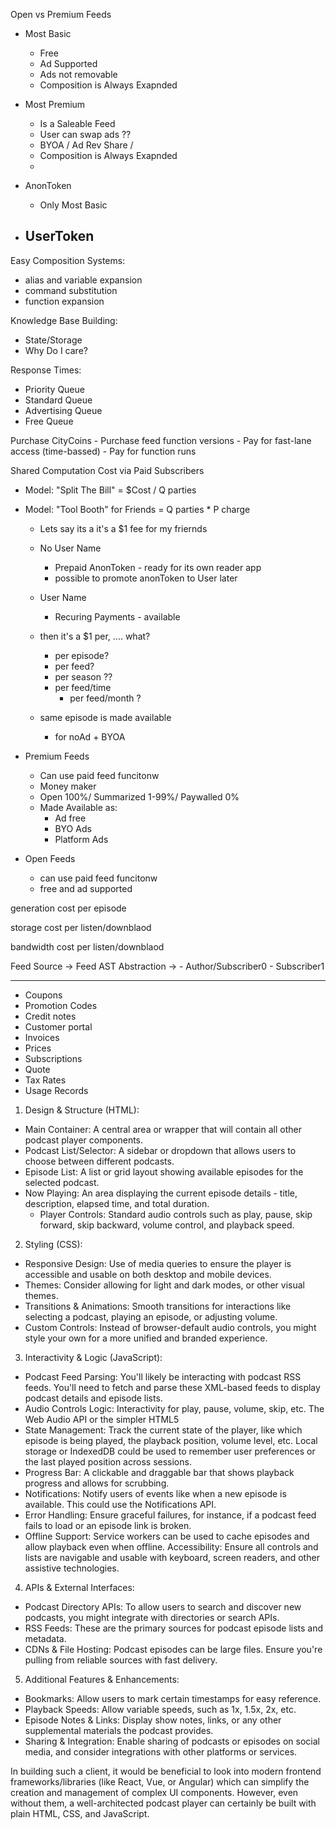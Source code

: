 Open vs Premium Feeds

- Most Basic
  - Free
  - Ad Supported
  - Ads not removable
  - Composition is Always Exapnded

- Most Premium
  - Is a Saleable Feed
  - User can swap ads ??
  - BYOA / Ad Rev Share /
  - Composition is Always Exapnded
  -

* AnonToken
  - Only Most Basic

* ## UserToken

Easy Composition Systems:

- alias and variable expansion
- command substitution
- function expansion

Knowledge Base Building:

- State/Storage
- Why Do I care?

Response Times:

- Priority Queue
- Standard Queue
- Advertising Queue
- Free Queue

Purchase CityCoins - Purchase feed function versions - Pay for fast-lane access (time-bassed) - Pay for function runs

Shared Computation Cost via Paid Subscribers

- Model: "Split The Bill" = $Cost / Q parties
- Model: "Tool Booth" for Friends = Q parties * P charge
  - Lets say its a it's a $1 fee for my friernds
  - No User Name
    - Prepaid AnonToken - ready for its own reader app
    - possible to promote anonToken to User later
  - User Name
    - Recuring Payments - available
  - then it's a $1 per, .... what?
    - per episode?
    - per feed?
    - per season ??
    - per feed/time
      - per feed/month ?

  - same episode is made available
    - for noAd + BYOA

- Premium Feeds
  - Can use paid feed funcitonw
  - Money maker
  - Open 100%/ Summarized 1-99%/ Paywalled 0%
  - Made Available as:
    - Ad free
    - BYO Ads
    - Platform Ads

- Open Feeds
  - can use paid feed funcitonw
  - free and ad supported

generation cost per episode

storage cost per listen/downblaod

bandwidth cost per listen/downblaod

Feed Source -> Feed AST Abstraction -> - Author/Subscriber0 - Subscriber1

---

- Coupons
- Promotion Codes
- Credit notes
- Customer portal
- Invoices
- Prices
- Subscriptions
- Quote
- Tax Rates
- Usage Records

1. Design & Structure (HTML):

- Main Container: A central area or wrapper that will contain all other podcast player components.
- Podcast List/Selector: A sidebar or dropdown that allows users to choose between different podcasts.
- Episode List: A list or grid layout showing available episodes for the selected podcast.
- Now Playing: An area displaying the current episode details - title, description, elapsed time, and total duration.
  - Player Controls: Standard audio controls such as play, pause, skip forward, skip backward, volume control, and
    playback speed.

2. Styling (CSS):

- Responsive Design: Use of media queries to ensure the player is accessible and usable on both desktop and mobile
  devices.
- Themes: Consider allowing for light and dark modes, or other visual themes.
- Transitions & Animations: Smooth transitions for interactions like selecting a podcast, playing an episode, or
  adjusting volume.
- Custom Controls: Instead of browser-default audio controls, you might style your own for a more unified and branded
  experience.

3. Interactivity & Logic (JavaScript):

- Podcast Feed Parsing: You'll likely be interacting with podcast RSS feeds. You'll need to fetch and parse these
  XML-based feeds to display podcast details and episode lists.
- Audio Controls Logic: Interactivity for play, pause, volume, skip, etc. The Web Audio API or the simpler HTML5 <audio>
  element can facilitate this.
- State Management: Track the current state of the player, like which episode is being played, the playback position,
  volume level, etc. Local storage or IndexedDB could be used to remember user preferences or the last played position
  across sessions.
- Progress Bar: A clickable and draggable bar that shows playback progress and allows for scrubbing.
- Notifications: Notify users of events like when a new episode is available. This could use the Notifications API.
- Error Handling: Ensure graceful failures, for instance, if a podcast feed fails to load or an episode link is broken.
- Offline Support: Service workers can be used to cache episodes and allow playback even when offline. Accessibility:
  Ensure all controls and lists are navigable and usable with keyboard, screen readers, and other assistive
  technologies.

4. APIs & External Interfaces:

- Podcast Directory APIs: To allow users to search and discover new podcasts, you might integrate with directories or
  search APIs.
- RSS Feeds: These are the primary sources for podcast episode lists and metadata.
- CDNs & File Hosting: Podcast episodes can be large files. Ensure you're pulling from reliable sources with fast
  delivery.

5. Additional Features & Enhancements:

- Bookmarks: Allow users to mark certain timestamps for easy reference.
- Playback Speeds: Allow variable speeds, such as 1x, 1.5x, 2x, etc.
- Episode Notes & Links: Display show notes, links, or any other supplemental materials the podcast provides.
- Sharing & Integration: Enable sharing of podcasts or episodes on social media, and consider integrations with other
  platforms or services.

In building such a client, it would be beneficial to look into modern frontend frameworks/libraries (like React, Vue, or
Angular) which can simplify the creation and management of complex UI components. However, even without them, a
well-architected podcast player can certainly be built with plain HTML, CSS, and JavaScript.
